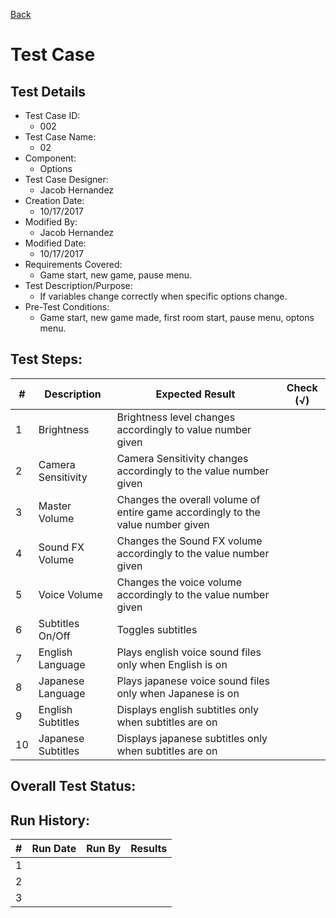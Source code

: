 [Back](TestCases.md)

# Test Case 

## Test Details

* Test Case ID:
  * 002
* Test Case Name:
  * 02
* Component: 
  * Options
* Test Case Designer:
  * Jacob Hernandez
* Creation Date:
  * 10/17/2017
* Modified By:
  * Jacob Hernandez
* Modified Date:
  * 10/17/2017
* Requirements Covered:
  * Game start, new game, pause menu.
* Test Description/Purpose:
  * If variables change correctly when specific options change.
* Pre-Test Conditions:
  * Game start, new game made, first room start, pause menu, optons menu.
## Test Steps: 
| # | Description | Expected Result | Check (√) |
| --- | --- | --- | --- |
| 1 | Brightness | Brightness level changes accordingly to value number given | |			
| 2 | Camera Sensitivity | Camera Sensitivity changes accordingly to the value number given | |			
| 3 | Master Volume | Changes the overall volume of entire game accordingly to the value number given | |			
| 4 | Sound FX Volume | Changes the Sound FX volume accordingly to the value number given | |			
| 5 | Voice Volume | Changes the voice volume accordingly to the value number given | |			
| 6 | Subtitles On/Off | Toggles subtitles | |			
| 7 | English Language | Plays english voice sound files only when English is on | |			
| 8 | Japanese Language | Plays japanese voice sound files only when Japanese is on | |			
| 9 | English Subtitles | Displays english subtitles only when subtitles are on | |			
| 10 | Japanese Subtitles | Displays japanese subtitles only when subtitles are on | |			

## Overall Test Status:



## Run History:
| # |	Run Date |	Run By |	Results |
| --- | --- | --- | --- |
| 1 | | | |			
| 2 | | | |			
| 3 | | | |			

